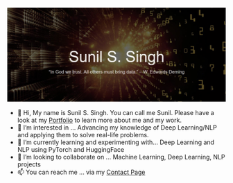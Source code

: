 
![](github_profile_readme.png)

- 👋 Hi, My name is Sunil S. Singh. You can call me Sunil. Please have a look at my [Portfolio](https://sssingh.github.io/DSPortfolio/) to learn more about me and my work. 
- 👀 I’m interested in ... Advancing my knowledge of Deep Learning/NLP and applying them to solve real-life problems. 
- 🌱 I’m currently learning and experimenting with... Deep Learning and NLP using PyTorch and HuggingFace
- 💞️ I’m looking to collaborate on ... Machine Learning, Deep Learning, NLP projects
- 📫 You can reach me ... via my [Contact Page](https://sssingh.github.io/DSPortfolio/contact/)   
